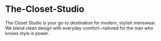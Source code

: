 # The-Closet-Studio
The Closet Studio is your go-to destination for modern, stylish menswear. We blend clean design with everyday comfort—tailored for the man who knows style is power.
